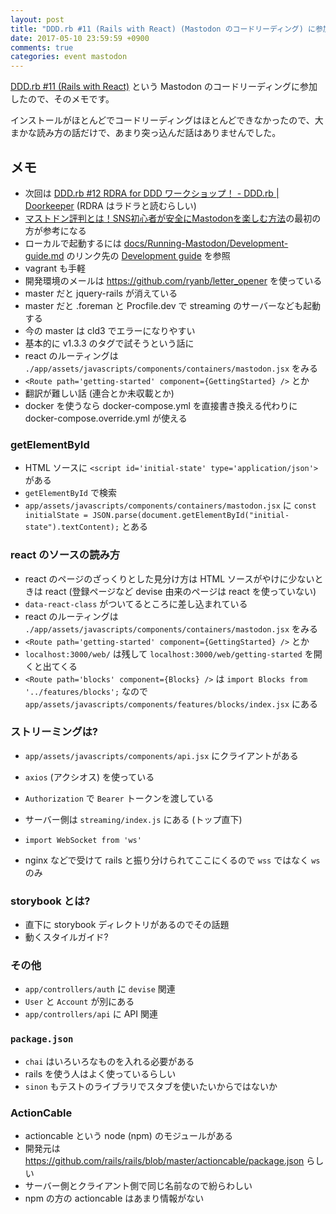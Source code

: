 ```yaml
---
layout: post
title: "DDD.rb #11 (Rails with React) (Mastodon のコードリーディング) に参加しました"
date: 2017-05-10 23:59:59 +0900
comments: true
categories: event mastodon
---
```

[DDD.rb #11 (Rails with React)](https://dddrb.doorkeeper.jp/events/60099 "DDD.rb #11 (Rails with React)") という Mastodon のコードリーディングに参加したので、そのメモです。

インストールがほとんどでコードリーディングはほとんどできなかったので、大まかな読み方の話だけで、あまり突っ込んだ話はありませんでした。

<!--more-->

## メモ

- 次回は [DDD.rb #12 RDRA for DDD ワークショップ！ - DDD.rb | Doorkeeper](https://dddrb.doorkeeper.jp/events/60238 "DDD.rb #12 RDRA for DDD ワークショップ！ - DDD.rb | Doorkeeper") (RDRA はラドラと読むらしい)
- [マストドン評判とは！SNS初心者が安全にMastodonを楽しむ方法](http://motokase.com/mastodon-matome/ "マストドン評判とは！SNS初心者が安全にMastodonを楽しむ方法")の最初の方が参考になる
- ローカルで起動するには [docs/Running-Mastodon/Development-guide.md](https://github.com/tootsuite/mastodon/blob/e2491680e696d2c285a798ec4c66b26d2748df66/docs/Running-Mastodon/Development-guide.md) のリンク先の [Development guide](https://github.com/tootsuite/documentation/blob/master/Running-Mastodon/Development-guide.md) を参照
- vagrant も手軽
- 開発環境のメールは https://github.com/ryanb/letter_opener を使っている
- master だと jquery-rails が消えている
- master だと .foreman と Procfile.dev で streaming のサーバーなども起動する
- 今の master は cld3 でエラーになりやすい
- 基本的に v1.3.3 のタグで試そうという話に
- react のルーティングは `./app/assets/javascripts/components/containers/mastodon.jsx` をみる
- `<Route path='getting-started' component={GettingStarted} />` とか
- 翻訳が難しい話 (連合とか未収載とか)
- docker を使うなら docker-compose.yml を直接書き換える代わりに docker-compose.override.yml が使える

### getElementById

- HTML ソースに `<script id='initial-state' type='application/json'>` がある
- `getElementById` で検索
- `app/assets/javascripts/components/containers/mastodon.jsx` に `const initialState = JSON.parse(document.getElementById("initial-state").textContent);` とある

### react のソースの読み方

- react のページのざっくりとした見分け方は HTML ソースがやけに少ないときは react (登録ページなど devise 由来のページは react を使っていない)
- `data-react-class` がついてるところに差し込まれている
- react のルーティングは `./app/assets/javascripts/components/containers/mastodon.jsx` をみる
- `<Route path='getting-started' component={GettingStarted} />` とか
- `localhost:3000/web/` は残して `localhost:3000/web/getting-started` を開くと出てくる
- `<Route path='blocks' component={Blocks} />` は `import Blocks from '../features/blocks';` なので `app/assets/javascripts/components/features/blocks/index.jsx` にある

### ストリーミングは?

- `app/assets/javascripts/components/api.jsx` にクライアントがある
- `axios` (アクシオス) を使っている
- `Authorization` で `Bearer` トークンを渡している

- サーバー側は `streaming/index.js` にある (トップ直下)
- `import WebSocket from 'ws'`
- nginx などで受けて rails と振り分けられてここにくるので `wss` ではなく `ws` のみ

### storybook とは?

- 直下に storybook ディレクトリがあるのでその話題
- 動くスタイルガイド?

### その他

- `app/controllers/auth` に `devise` 関連
- `User` と `Account` が別にある
- `app/controllers/api` に API 関連

### `package.json`

- `chai` はいろいろなものを入れる必要がある
- rails を使う人はよく使っているらしい
- `sinon` もテストのライブラリでスタブを使いたいからではないか

### ActionCable

- actioncable という node (npm) のモジュールがある
- 開発元は https://github.com/rails/rails/blob/master/actioncable/package.json らしい
- サーバー側とクライアント側で同じ名前なので紛らわしい
- npm の方の actioncable はあまり情報がない

